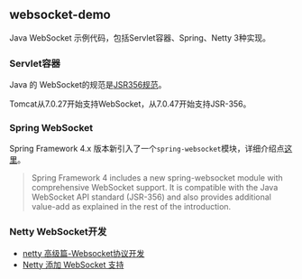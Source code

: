 ## websocket-demo
Java WebSocket 示例代码，包括Servlet容器、Spring、Netty 3种实现。

### Servlet容器
Java 的 WebSocket的规范是[JSR356规范](https://www.oracle.com/technical-resources/articles/java/jsr356.html)。

Tomcat从7.0.27开始支持WebSocket，从7.0.47开始支持JSR-356。

### Spring WebSocket
Spring Framework 4.x 版本新引入了一个```spring-websocket```模块，详细介绍点[这里](https://docs.spring.io/spring-framework/docs/4.3.x/spring-framework-reference/html/websocket.html)。
> Spring Framework 4 includes a new spring-websocket module with comprehensive WebSocket support. It is compatible with the Java WebSocket API standard (JSR-356) and also provides additional value-add as explained in the rest of the introduction.

### Netty WebSocket开发
* [netty 高级篇-Websocket协议开发](https://www.huaweicloud.com/articles/bb663e7adeb28738a452e98025e0b6f2.html)
* [Netty 添加 WebSocket 支持](https://doc.yonyoucloud.com/doc/essential-netty-in-action/NETTY%20BY%20EXAMPLE/Adding%20WebSockets%20support.html)
